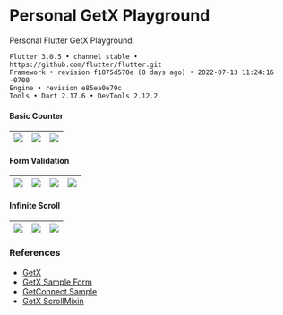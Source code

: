 # Personal GetX Playground

Personal Flutter GetX Playground.

```
Flutter 3.0.5 • channel stable • https://github.com/flutter/flutter.git
Framework • revision f1875d570e (8 days ago) • 2022-07-13 11:24:16 -0700
Engine • revision e85ea0e79c
Tools • Dart 2.17.6 • DevTools 2.12.2
```

#### Basic Counter ####
| ![](https://images2.imgbox.com/f0/58/p6gXWfM2_o.png) | ![](https://images2.imgbox.com/47/89/q7jE2o0S_o.png) | ![](https://images2.imgbox.com/03/36/YumZf7Pk_o.png) |
| :---: | :---: | :---: |


#### Form Validation ####
| ![](https://images2.imgbox.com/1e/1c/QrxIOVmH_o.png) | ![](https://images2.imgbox.com/e1/c8/nCMkc91q_o.png) | ![](https://images2.imgbox.com/03/2c/j3Lq1qV4_o.png) | ![](https://images2.imgbox.com/fb/4d/6oCxVPgL_o.png) |
| :---: | :---: | :---: | :---: |

#### Infinite Scroll ####
| ![](https://images2.imgbox.com/08/94/mIcmG3za_o.png) | ![](https://images2.imgbox.com/13/10/Lj2iDtRs_o.png) | ![](https://images2.imgbox.com/c4/40/D4VX1Thy_o.png) |
| :---: | :---: | :---: |

### References ###
- [GetX](https://github.com/jonataslaw/getx)
- [GetX Sample Form](https://gist.github.com/eduardoflorence/e49780ab232fa8ad7767bbdbf8389f1e)
- [GetConnect Sample](https://gist.github.com/eduardoflorence/b4bca2da5cfb973b9f86ecfa1b9f013a)
- [GetX ScrollMixin](https://gist.github.com/eduardoflorence/766b74f9bf421592a6664d6b38a2bcfe)
